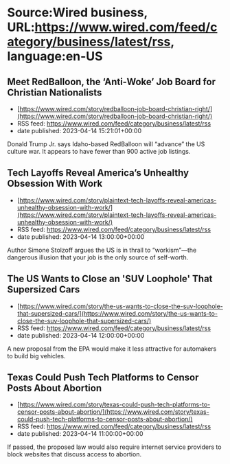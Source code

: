# Source:Wired business, URL:https://www.wired.com/feed/category/business/latest/rss, language:en-US

## Meet RedBalloon, the ‘Anti-Woke’ Job Board for Christian Nationalists
 - [https://www.wired.com/story/redballoon-job-board-christian-right/](https://www.wired.com/story/redballoon-job-board-christian-right/)
 - RSS feed: https://www.wired.com/feed/category/business/latest/rss
 - date published: 2023-04-14 15:21:01+00:00

Donald Trump Jr. says Idaho-based RedBalloon will “advance” the US culture war. It appears to have fewer than 900 active job listings.

## Tech Layoffs Reveal America’s Unhealthy Obsession With Work
 - [https://www.wired.com/story/plaintext-tech-layoffs-reveal-americas-unhealthy-obsession-with-work/](https://www.wired.com/story/plaintext-tech-layoffs-reveal-americas-unhealthy-obsession-with-work/)
 - RSS feed: https://www.wired.com/feed/category/business/latest/rss
 - date published: 2023-04-14 13:00:00+00:00

Author Simone Stolzoff argues the US is in thrall to “workism”—the dangerous illusion that your job is the only source of self-worth.

## The US Wants to Close an 'SUV Loophole' That Supersized Cars
 - [https://www.wired.com/story/the-us-wants-to-close-the-suv-loophole-that-supersized-cars/](https://www.wired.com/story/the-us-wants-to-close-the-suv-loophole-that-supersized-cars/)
 - RSS feed: https://www.wired.com/feed/category/business/latest/rss
 - date published: 2023-04-14 12:00:00+00:00

A new proposal from the EPA would make it less attractive for automakers to build big vehicles.

## Texas Could Push Tech Platforms to Censor Posts About Abortion
 - [https://www.wired.com/story/texas-could-push-tech-platforms-to-censor-posts-about-abortion/](https://www.wired.com/story/texas-could-push-tech-platforms-to-censor-posts-about-abortion/)
 - RSS feed: https://www.wired.com/feed/category/business/latest/rss
 - date published: 2023-04-14 11:00:00+00:00

If passed, the proposed law would also require internet service providers to block websites that discuss access to abortion.

